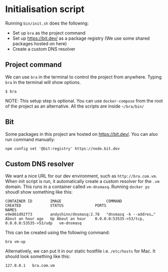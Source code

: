 # Initialisation script

Running `bin/init.sh` does the following:

- Set up `bra` as the project command
- Set up https://bit.dev/ as a package registry (We use some shared packages hosted on here) 
- Create a custom DNS resolver

## Project command

We can use `bra` in the terminal to control the project from anywhere. Typing `bra` in the terminal will show options.

```
$ bra
```

NOTE: This setup step is optional. You can use `docker-compose` from the root of the project as an alternative. All the scripts are inside `~/bra/bin/`

## Bit

Some packages in this project are hosted on https://bit.dev/. You can also run command manually:

```
npm config set '@bit:registry' https://node.bit.dev
```

## Custom DNS resolver

We want a nice URL for our dev environment, such as `http://bra.com.vm`. When init script is run, it automatically create a custom resolver for the `.vm` domain. This runs in a container called `vm-dnsmasq`. Running `docker ps` shoudl show something like this:

```
CONTAINER ID        IMAGE                    COMMAND                  CREATED             STATUS              PORTS                                          NAMES
e9e861d92f73        andyshinn/dnsmasq:2.78   "dnsmasq -k --addres…"   About an hour ago   Up About an hour    0.0.0.0:53535->53/tcp, 0.0.0.0:53535->53/udp   vm-dnsmasq
```

This can be created using the following command:
```
bra vm-up
```

Alternatively, we can put it in our static hostfile i.e. `/etc/hosts` for Mac. It should look something like this:

```
127.0.0.1   bra.com.vm
```